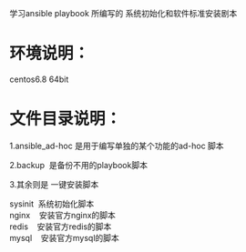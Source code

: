 学习ansible playbook 所编写的 系统初始化和软件标准安装剧本

环境说明：
===
centos6.8 64bit


文件目录说明：
===
1.ansible_ad-hoc 是用于编写单独的某个功能的ad-hoc 脚本

2.backup  是备份不用的playbook脚本

3.其余则是 一键安装脚本 

sysinit  系统初始化脚本  
nginx    安装官方nginx的脚本  
redis    安装官方redis的脚本  
mysql    安装官方mysql的脚本
